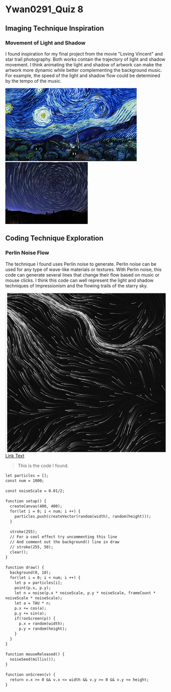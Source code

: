 # Ywan0291_Quiz 8
## Imaging Technique Inspiration
### Movement of Light and Shadow

I found inspiration for my final project from the movie "Loving Vincent" and star trail photography. Both works contain the trajectory of light and shadow movement. I think animating the light and shadow of artwork can make the artwork more dynamic while better complementing the background music. For example, the speed of the light and shadow flow could be determined by the tempo of the music.


![An image of Starry Night](readmeImage/Van_Gogh_-_Starry_Night.gif)  ![An image of Star Trail](readmeImage/Star_Trail.jpg)

## Coding Technique Exploration
### Perlin Noise Flow

The technique I found uses Perlin noise to generate. 
Perlin noise can be used for any type of wave-like materials or textures. With Perlin noise, this code can generate several lines that change their flow based on music or mouse clicks. I think this code can well represent the light and shadow techniques of Impressionism and the flowing trails of the starry sky.

![An image of Perlin Noise Flow](readmeImage/Perlin_Noise_Flow.jpg)
[Link Text](https://editor.p5js.org/BarneyCodes/sketches/2eES4fBEL)

> This is the code I found.
```
let particles = [];
const num = 1000;

const noiseScale = 0.01/2;

function setup() {
  createCanvas(400, 400);
  for(let i = 0; i < num; i ++) {
    particles.push(createVector(random(width), random(height)));
  }
  
  stroke(255);
  // For a cool effect try uncommenting this line
  // And comment out the background() line in draw
  // stroke(255, 50);
  clear();
}

function draw() {
  background(0, 10);
  for(let i = 0; i < num; i ++) {
    let p = particles[i];
    point(p.x, p.y);
    let n = noise(p.x * noiseScale, p.y * noiseScale, frameCount * noiseScale * noiseScale);
    let a = TAU * n;
    p.x += cos(a);
    p.y += sin(a);
    if(!onScreen(p)) {
      p.x = random(width);
      p.y = random(height);
    }
  }
}

function mouseReleased() {
  noiseSeed(millis());
}

function onScreen(v) {
  return v.x >= 0 && v.x <= width && v.y >= 0 && v.y <= height;
}
```
